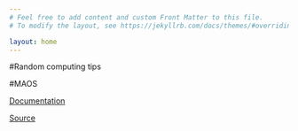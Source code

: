 ```yaml
---
# Feel free to add content and custom Front Matter to this file.
# To modify the layout, see https://jekyllrb.com/docs/themes/#overriding-theme-defaults

layout: home
---
```


#Random computing tips

#MAOS

[Documentation](https://lianqiw.github.com/maos)

[Source](https://github.com/lianqiw/maos)


